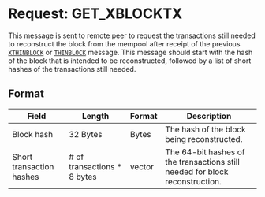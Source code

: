 # Request: GET_XBLOCKTX

This message is sent to remote peer to request the transactions still needed to reconstruct the block from the mempool after receipt of the previous [`XTHINBLOCK`](xthinblock) or [`THINBLOCK`](thinblock) message.
This message should start with the hash of the block that is intended to be reconstructed, followed by a list of short hashes of the transactions still needed.

## Format

| Field | Length | Format | Description |
|--|--|--|--|
| Block hash | 32 Bytes | Bytes | The hash of the block being reconstructed.|
| Short transaction hashes | # of transactions * 8 bytes | vector | The 64-bit hashes of the transactions still needed for block reconstruction.|
